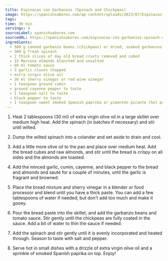 ```yaml
---
title: Espinacas con Garbanzos (Spinach and Chickpeas)
image: https://spanishsabores.com/wp-content/uploads/2023/07/Espinacas-con-Garbanzo-Featured.jpg
tags:
time: 30 min
servings: 4
sourceLabel: spanishsabores.com
sourceURL: https://spanishsabores.com/espinacas-con-garbanzos-spinach-chickpeas/
ingredients:
  - 500 g canned garbanzo beans (chickpeas) or dried, soaked garbanzos
  - 300 g fresh spinach
  - 2 thick slices of day old bread crusts removed and cubed
  - 15 Marcona almonds blanched and unsalted
  - 60 ml tomato sauce
  - 3 garlic cloves chopped
  - extra virgin olive oil
  - 30 ml sherry vinegar or red wine vinegar
  - 1 teaspoon ground cumin
  - ground cayenne pepper to taste
  - 1 teaspoon salt to taste
  - black pepper to taste
  - 1 teaspoon sweet smoked Spanish paprika or pimentón picante (hot paprika)
---
```

1. Heat 2 tablespoons (30 ml) of extra virgin olive oil in a large skillet over medium high heat. Add the spinach (in batches if necessary) and stir until wilted.

2. Dump the wilted spinach into a colander and set aside to drain and cool.

3. Add a little more olive oil to the pan and place over medium heat. Add the bread cubes and raw almonds, and stir until the bread is crispy on all sides and the almonds are toasted.

4. Add the minced garlic, cumin, cayenne, and black pepper to the bread and almonds and sauté for a couple of minutes, until the garlic is fragrant and browned.

5. Place the bread mixture and sherry vinegar in a blender or food processor and blend until you have a thick paste. You can add a few tablespoons of water if needed, but don't add too much and make it gooey.

6. Pour the bread paste into the skillet, and add the garbanzo beans and tomato sauce. Stir gently until the chickpeas are fully coated in the sauce. Add a bit of water to thin the sauce if needed.

7. Add the spinach and stir gently until it is evenly incorporated and heated through. Season to taste with salt and pepper.

8. Serve hot in small dishes with a drizzle of extra virgin olive oil and a sprinkle of smoked Spanish paprika on top. Enjoy!

